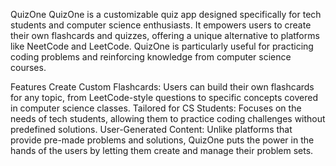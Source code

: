 QuizOne
QuizOne is a customizable quiz app designed specifically for tech students and computer science enthusiasts. It empowers users to create their own flashcards and quizzes, offering a unique alternative to platforms like NeetCode and LeetCode. QuizOne is particularly useful for practicing coding problems and reinforcing knowledge from computer science courses.

Features
Create Custom Flashcards: Users can build their own flashcards for any topic, from LeetCode-style questions to specific concepts covered in computer science classes.
Tailored for CS Students: Focuses on the needs of tech students, allowing them to practice coding challenges without predefined solutions.
User-Generated Content: Unlike platforms that provide pre-made problems and solutions, QuizOne puts the power in the hands of the users by letting them create and manage their problem sets.
